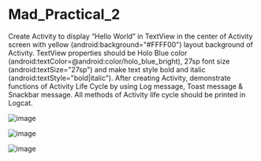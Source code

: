 # Mad_Practical_2
Create Activity to display “Hello World” in TextView in the center of Activity screen with yellow (android:background="#FFFF00") layout background of Activity. TextView properties should be Holo Blue color (android:textColor=@android:color/holo_blue_bright), 27sp font size (android:textSize="27sp") and make text style bold and italic (android:textStyle="bold|italic"). After creating Activity, demonstrate functions of Activity Life Cycle by using Log message, Toast message & Snackbar message. All methods of Activity life cycle should be printed in Logcat.

![image](https://github.com/Diya-Chauhan/Mad_Practical_2/assets/98373841/b565a009-1aa9-4339-9e5a-3480653d91e1)

![image](https://github.com/Diya-Chauhan/Mad_Practical_2/assets/98373841/7336efdc-f194-4edd-bb8d-dbaa2f5d878e)

![image](https://github.com/Diya-Chauhan/Mad_Practical_2/assets/98373841/db20279a-3ce2-4ad8-82de-b0f213000d75)

